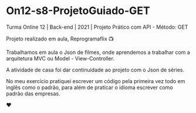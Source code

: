 # On12-s8-ProjetoGuiado-GET
Turma Online 12 | Back-end | 2021 | Projeto Prático com API - Método: GET

Projeto realizado em aula, Reprogramaflix :tv:

Trabalhamos em aula o Json de filmes, onde aprendemos a trabalhar com a arquitetura MVC ou Model - View-Controller. 

A atividade de casa foi dar continuidade ao projeto com o Json de séries.

No meu exercício pratiquei escrever um código pela primeira vez todo em inglês como o padrão, para além de praticar o idioma  escrever como padrão das empresas.





:heart:
